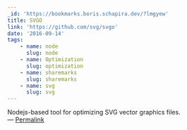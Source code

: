 ```yaml
---
_id: 'https://bookmarks.boris.schapira.dev/?lmgyew'
title: SVGO
link: 'https://github.com/svg/svgo'
date: '2016-09-14'
tags:
    - name: node
      slug: node
    - name: Optimization
      slug: optimization
    - name: sharemarks
      slug: sharemarks
    - name: svg
      slug: svg
---
```


Nodejs-based tool for optimizing SVG vector graphics files. <br>&#8212;
<a href="https://bookmarks.boris.schapira.dev/?lmgyew" title="Permalink">Permalink</a>
